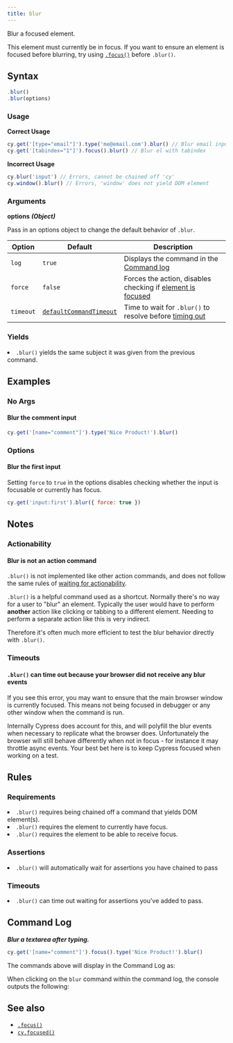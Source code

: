 ```yaml
---
title: blur
---
```


Blur a focused element.

<Alert type="warning">

This element must currently be in focus. If you want to ensure an element is focused before blurring, try using [`.focus()`](/api/commands/focus) before `.blur()`.

</Alert>

## Syntax

```javascript
.blur()
.blur(options)
```

### Usage

**<Icon name="check-circle" color="green"></Icon> Correct Usage**

```javascript
cy.get('[type="email"]').type('me@email.com').blur() // Blur email input
cy.get('[tabindex="1"]').focus().blur() // Blur el with tabindex
```

**<Icon name="exclamation-triangle" color="red"></Icon> Incorrect Usage**

```javascript
cy.blur('input') // Errors, cannot be chained off 'cy'
cy.window().blur() // Errors, 'window' does not yield DOM element
```

### Arguments

**<Icon name="angle-right"></Icon> options** **_(Object)_**

Pass in an options object to change the default behavior of `.blur`.

| Option    | Default                                                              | Description                                                                              |
| --------- | -------------------------------------------------------------------- | ---------------------------------------------------------------------------------------- |
| `log`     | `true`                                                               | Displays the command in the [Command log](/guides/core-concepts/test-runner#Command-Log) |
| `force`   | `false`                                                              | Forces the action, disables checking if [element is focused](#Requirements)              |
| `timeout` | [`defaultCommandTimeout`](/guides/references/configuration#Timeouts) | Time to wait for `.blur()` to resolve before [timing out](#Timeouts)                     |

### Yields [<Icon name="question-circle"/>](introduction-to-cypress#Subject-Management)

<List><li>`.blur()` yields the same subject it was given from the previous command.</li></List>

## Examples

### No Args

#### Blur the comment input

```javascript
cy.get('[name="comment"]').type('Nice Product!').blur()
```

### Options

#### Blur the first input

Setting `force` to `true` in the options disables checking whether the input is focusable or currently has focus.

```javascript
cy.get('input:first').blur({ force: true })
```

## Notes

### Actionability

#### Blur is not an action command

`.blur()` is not implemented like other action commands, and does not follow the same rules of [waiting for actionability](/guides/core-concepts/interacting-with-elements).

`.blur()` is a helpful command used as a shortcut. Normally there's no way for a user to "blur" an element. Typically the user would have to perform **another** action like clicking or tabbing to a different element. Needing to perform a separate action like this is very indirect.

Therefore it's often much more efficient to test the blur behavior directly with `.blur()`.

### Timeouts

#### `.blur()` can time out because your browser did not receive any blur events

If you see this error, you may want to ensure that the main browser window is currently focused. This means not being focused in debugger or any other window when the command is run.

Internally Cypress does account for this, and will polyfill the blur events when necessary to replicate what the browser does. Unfortunately the browser will still behave differently when not in focus - for instance it may throttle async events. Your best bet here is to keep Cypress focused when working on a test.

## Rules

### Requirements [<Icon name="question-circle"/>](introduction-to-cypress#Chains-of-Commands)

<List><li>`.blur()` requires being chained off a command that yields DOM element(s).</li><li>`.blur()` requires the element to currently have focus.</li><li>`.blur()` requires the element to be able to receive focus.</li></List>

### Assertions [<Icon name="question-circle"/>](introduction-to-cypress#Assertions)

<List><li>`.blur()` will automatically wait for assertions you have chained to pass</li></List>

### Timeouts [<Icon name="question-circle"/>](introduction-to-cypress#Timeouts)

<List><li>`.blur()` can time out waiting for assertions you've added to pass.</li></List>

## Command Log

**_Blur a textarea after typing._**

```javascript
cy.get('[name="comment"]').focus().type('Nice Product!').blur()
```

The commands above will display in the Command Log as:

<DocsImage src="/img/api/blur/blur-input-command-log.png" alt="command log for blur" ></DocsImage>

When clicking on the `blur` command within the command log, the console outputs the following:

<DocsImage src="/img/api/blur/console-showing-blur-command.png" alt="console.log for blur" ></DocsImage>

## See also

- [`.focus()`](/api/commands/focus)
- [`cy.focused()`](/api/commands/focused)
